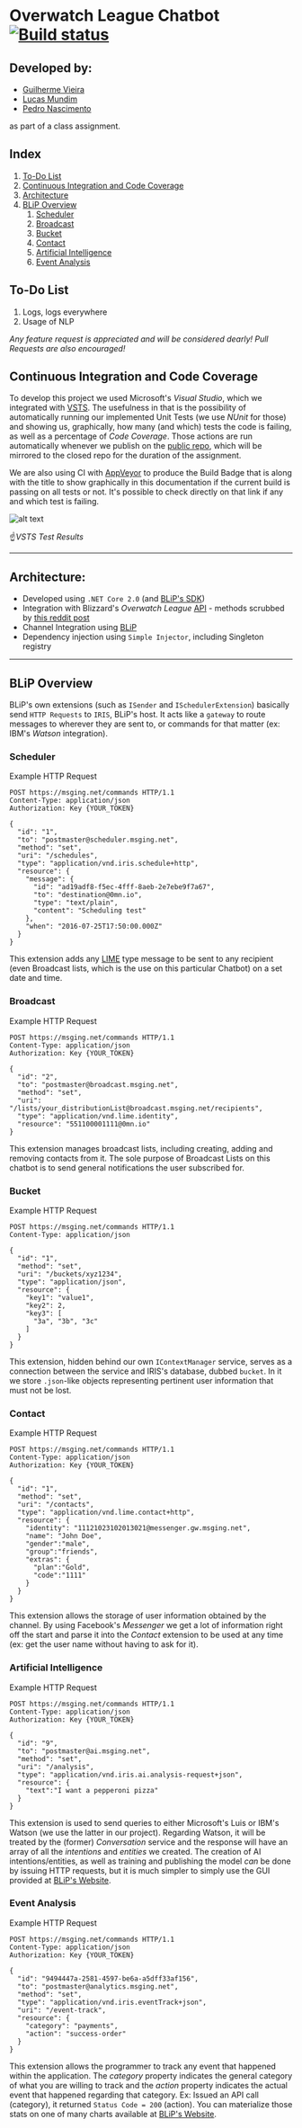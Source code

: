 ﻿# Overwatch League Chatbot [![Build status](https://ci.appveyor.com/api/projects/status/j4tibci9vc6b40f7?svg=true)](https://ci.appveyor.com/project/lfmundim/owleaguechatbot)

## Developed by:
* [Guilherme Vieira](https://github.com/guixvieira)
* [Lucas Mundim](https://www.github.com/lfmundim)
* [Pedro Nascimento](https://github.com/PedroPrisxzma)

as part of a class assignment.

## Index
1. [To-Do List](#to-do-list)
1. [Continuous Integration and Code Coverage](#continuous-integration-and-code-coverage)
1. [Architecture](#architecture)
1. [BLiP Overview](#blip-overview)
    1. [Scheduler](#scheduler)
    1. [Broadcast](#broadcast)
    1. [Bucket](#bucket)
    1. [Contact](#contact)
    1. [Artificial Intelligence](#artificial-intelligence)
    1. [Event Analysis](#event-analysis)

## To-Do List
1. Logs, logs everywhere
1. Usage of NLP

_Any feature request is appreciated and will be considered dearly! Pull Requests are also encouraged!_

## Continuous Integration and Code Coverage
To develop this project we used Microsoft's *Visual Studio*, which we integrated with [VSTS](https://www.visualstudio.com/pt-br/team-services/). The usefulness in that is the possibility of automatically running our implemented Unit Tests (we use *NUnit* for those) and showing us, graphically, how many (and which) tests the code is failing, as well as a percentage of *Code Coverage*. Those actions are run automatically whenever we publish on the [public repo](https://github.com/lfmundim/OWLeagueChatbot), which will be mirrored to the closed repo for the duration of the assignment.

We are also using CI with [AppVeyor](https://ci.appveyor.com/project/lfmundim/owleaguechatbot) to produce the Build Badge that is along with the title to show graphically in this documentation if the current build is passing on all tests or not. It's possible to check directly on that link if any and which test is failing.

![alt text](Docs/TestAndCoverage.png "VSTS Test Results and Coverage")

☝*VSTS Test Results*

---

## Architecture:
* Developed using `.NET Core 2.0` (and [BLiP's SDK](https://docs.blip.ai/#c))
* Integration with Blizzard's *Overwatch League* [API](api.overwatchleague.com) - methods scrubbed by [this reddit post](https://www.reddit.com/r/Competitiveoverwatch/comments/7p0e8d/owl_api_analysis/)
* Channel Integration using [BLiP](preview.blip.ai)
* Dependency injection using `Simple Injector`, including Singleton registry

---

## BLiP Overview
BLiP's own extensions (such as `ISender` and `ISchedulerExtension`) basically send `HTTP Requests` to `IRIS`, BLiP's host. It acts like a `gateway` to route messages to wherever they are sent to, or commands for that matter (ex: IBM's *Watson* integration).

### Scheduler
Example HTTP Request
```http
POST https://msging.net/commands HTTP/1.1
Content-Type: application/json
Authorization: Key {YOUR_TOKEN}

{  
  "id": "1",
  "to": "postmaster@scheduler.msging.net",
  "method": "set",
  "uri": "/schedules",
  "type": "application/vnd.iris.schedule+http",
  "resource": {  
    "message": {  
      "id": "ad19adf8-f5ec-4fff-8aeb-2e7ebe9f7a67",
      "to": "destination@0mn.io",
      "type": "text/plain",
      "content": "Scheduling test"
    },
    "when": "2016-07-25T17:50:00.000Z"
  }
}
```
This extension adds any [LIME](https://docs.blip.ai/?http#content-types) type message to be sent to any recipient (even Broadcast lists, which is the use on this particular Chatbot) on a set date and time.

### Broadcast
Example HTTP Request
```http
POST https://msging.net/commands HTTP/1.1
Content-Type: application/json
Authorization: Key {YOUR_TOKEN}

{  
  "id": "2",
  "to": "postmaster@broadcast.msging.net",
  "method": "set",
  "uri": "/lists/your_distributionList@broadcast.msging.net/recipients",
  "type": "application/vnd.lime.identity",
  "resource": "551100001111@0mn.io"
}
```
This extension manages broadcast lists, including creating, adding and removing contacts from it. The sole purpose of Broadcast Lists on this chatbot is to send general notifications the user subscribed for.

### Bucket
Example HTTP Request
```http
POST https://msging.net/commands HTTP/1.1
Content-Type: application/json

{  
  "id": "1",
  "method": "set",
  "uri": "/buckets/xyz1234",
  "type": "application/json",
  "resource": {  
    "key1": "value1",
    "key2": 2,
    "key3": [  
      "3a", "3b", "3c"
    ]
  }
}
```
This extension, hidden behind our own `IContextManager` service, serves as a connection between the service and IRIS's database, dubbed `bucket`. In it we store `.json`-like objects representing pertinent user information that must not be lost.

### Contact
Example HTTP Request
```http
POST https://msging.net/commands HTTP/1.1
Content-Type: application/json
Authorization: Key {YOUR_TOKEN}

{  
  "id": "1",
  "method": "set",
  "uri": "/contacts",
  "type": "application/vnd.lime.contact+http",
  "resource": {
    "identity": "11121023102013021@messenger.gw.msging.net",
    "name": "John Doe",
    "gender":"male",
    "group":"friends",    
    "extras": {
      "plan":"Gold",
      "code":"1111"      
    }
  }
}
```
This extension allows the storage of user information obtained by the channel. By using Facebook's *Messenger* we get a lot of information right off the start and parse it into the *Contact* extension to be used at any time (ex: get the user name without having to ask for it).

### Artificial Intelligence
Example HTTP Request
```http
POST https://msging.net/commands HTTP/1.1
Content-Type: application/json
Authorization: Key {YOUR_TOKEN}

{
  "id": "9",
  "to": "postmaster@ai.msging.net",
  "method": "set",
  "uri": "/analysis",
  "type": "application/vnd.iris.ai.analysis-request+json",
  "resource": {
    "text":"I want a pepperoni pizza"
  }
}
```
This extension is used to send queries to either Microsoft's Luis or IBM's Watson (we use the latter in our project). Regarding Watson, it will be treated by the (former) *Conversation* service and the response will have an array of all the *intentions* and *entities* we created. The creation of AI intentions/entities, as well as training and publishing the model *can* be done by issuing HTTP requests, but it is much simpler to simply use the GUI provided at [BLiP's Website](https://preview.blip.ai).

### Event Analysis
Example HTTP Request
```http
POST https://msging.net/commands HTTP/1.1
Content-Type: application/json
Authorization: Key {YOUR_TOKEN}

{
  "id": "9494447a-2581-4597-be6a-a5dff33af156",
  "to": "postmaster@analytics.msging.net",
  "method": "set",
  "type": "application/vnd.iris.eventTrack+json",
  "uri": "/event-track",
  "resource": {
    "category": "payments",
    "action": "success-order"
  }
}
```
This extension allows the programmer to track any event that happened within the application. The *category* property indicates the general category of what you are willing to track and the *action* property indicates the actual event that happened regarding that category. Ex: Issued an API call (category), it returned `Status Code = 200` (action). You can materialize those stats on one of many charts available at [BLiP's Website](https://preview.blip.ai).
